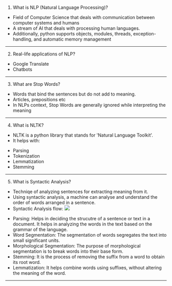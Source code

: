 1. What is NLP (Natural Language Processing)?
- Field of Computer Science that deals with communication between computer systems and humans
- A stream of AI that deals with processing human languages.
- Additionally, python supports objects, modules, threads, exception-handling, and automatic memory management
***

2. Real-life applications of NLP?
- Google Translate
- Chatbots
***

3. What are Stop Words?
- Words that bind the sentences but do not add to meaning.
- Articles, prepositions etc
- In NLPs context, Stop Words are generally ignored while interpreting the meaning
***

4. What is NLTK?
- NLTK is a python library that stands for 'Natural Language Toolkit'.
- It helps with:
* Parsing
* Tokenization
* Lemmatization
* Stemming
***

5. What is Syntactic Analysis?
- Techniqe of analyzing sentences for extracting meaning from it.
- Using syntactic analysis, a machine can analyse and understand the order of words arranged in a sentence.
- Syntactic Analysis flow:
![](https://intellipaat.com/blog/wp-content/uploads/2020/05/11-1.jpg)

* Parsing: Helps in deciding the strucutre of a sentence or text in a document. It helps in analyzing the words in the text based on the grammar of the language.
* Word Segmentation: The segmentation of words segregates the text into small significant units.
* Morphological Segmentation: The purpose of morphological segmentation is to break words into their base form.
* Stemming: It is the process of removing the suffix from a word to obtain its root word.
* Lemmatization: It helps combine words using suffixes, without altering the meaning of the word.
***
